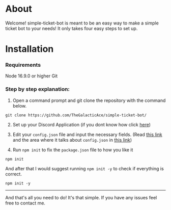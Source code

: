 # About

Welcome! simple-ticket-bot is meant to be an easy way to make a simple ticket bot to your needs! It only takes four easy steps to set up.

# Installation

### Requirements 
Node 16.9.0 or higher
Git

### Step by step explanation: 

1. Open a command prompt and git clone the repository with the command below. 

```
git clone https://github.com/TheGalacticAce/simple-ticket-bot/
```

2. Set up your Discord Application (if you dont know how click [here](https://discordjs.guide/preparations/setting-up-a-bot-application.html#creating-your-bot))

3. Edit your `config.json` file and input the necessary fields. (Read [this link](https://discordjs.guide/creating-your-bot/#using-config-json) and the area where it talks about `config.json` in [this link](https://discordjs.guide/creating-your-bot/#using-config-json))

4. Run `npm init` to fix the `package.json` file to how you like it

```
npm init
```

And after that I would suggest running `npm init -y` to check if everything is correct.
```
npm init -y
```

<hr>

And that's all you need to do! It's that simple. If you have any issues feel free to contact me.

